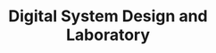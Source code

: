 ---
layout: page
title: Digital System Design and Laboratory
description: S21, S23 - Teaching Assistant
img:
output: false
redirect:
importance: 1
category: National Taiwan University
---
